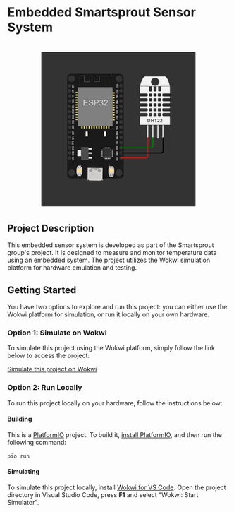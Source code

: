 # Embedded Smartsprout Sensor System

<h1 align="center"> <img src="https://raw.githubusercontent.com/NexusNova-IOT/embedded-system-temperature/main/assets/screenshot.png" alt="Project Screenshot" height="350"> </h1>

## Project Description

This embedded sensor system is developed as part of the Smartsprout group's project. It is designed to measure and monitor temperature data using an embedded system. The project utilizes the Wokwi simulation platform for hardware emulation and testing.

## Getting Started

You have two options to explore and run this project: you can either use the Wokwi platform for simulation, or run it locally on your own hardware.

### Option 1: Simulate on Wokwi

To simulate this project using the Wokwi platform, simply follow the link below to access the project:

[Simulate this project on Wokwi](https://wokwi.com/projects/400171199011340289)

### Option 2: Run Locally

To run this project locally on your hardware, follow the instructions below:

#### Building

This is a [PlatformIO](https://platformio.org) project. To build it, [install PlatformIO](https://docs.platformio.org/en/latest/core/installation/index.html), and then run the following command:

```
pio run
```

#### Simulating

To simulate this project locally, install [Wokwi for VS Code](https://marketplace.visualstudio.com/items?itemName=wokwi.wokwi-vscode). Open the project directory in Visual Studio Code, press **F1** and select "Wokwi: Start Simulator".


